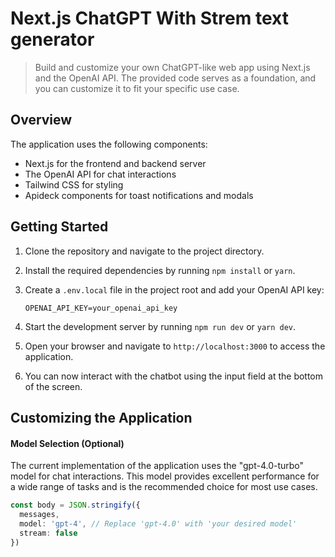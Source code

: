 # Next.js ChatGPT With Strem text generator
> Build and customize your own ChatGPT-like web app using Next.js and the OpenAI API. The provided code serves as a foundation, and you can customize it to fit your specific use case. 

## Overview

The application uses the following components:

- Next.js for the frontend and backend server
- The OpenAI API for chat interactions
- Tailwind CSS for styling
- Apideck components for toast notifications and modals

## Getting Started

1.  Clone the repository and navigate to the project directory.
    
2.  Install the required dependencies by running `npm install` or `yarn`.
    
3.  Create a `.env.local` file in the project root and add your OpenAI API key:
    ```
    OPENAI_API_KEY=your_openai_api_key
    ```
4.  Start the development server by running `npm run dev` or `yarn dev`.
    
5.  Open your browser and navigate to `http://localhost:3000` to access the application.
    
6.  You can now interact with the chatbot using the input field at the bottom of the screen.
    

## Customizing the Application

#### Model Selection (Optional)

The current implementation of the application uses the "gpt-4.0-turbo" model for chat interactions. This model provides excellent performance for a wide range of tasks and is the recommended choice for most use cases.

```typescript
const body = JSON.stringify({
  messages,
  model: 'gpt-4', // Replace 'gpt-4.0' with 'your desired model'
  stream: false
})
``` 

